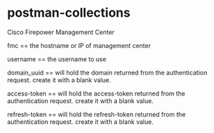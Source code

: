 # postman-collections

Cisco Firepower Management Center

fmc == the hostname or IP of management center

username == the username to use

domain_uuid == will hold the domain returned from the authentication request. create it with a blank value.

access-token == will hold the access-token returned from the authentication request. create it with a blank value.

refresh-token == will hold the refresh-token returned from the authentication request. create it with a blank value.
